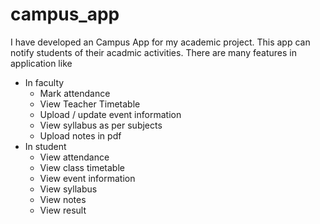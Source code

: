 # campus_app

 I have developed an Campus App for my academic project. This app can notify students of their acadmic activities.
 There are many features in application like 
  * In faculty
    - Mark attendance
    - View Teacher Timetable
    - Upload / update event information
    - View syllabus as per subjects
    - Upload notes in pdf
  * In student
    - View attendance
    - View class timetable
    - View event information
    - View syllabus
    - View notes
    - View result
 
